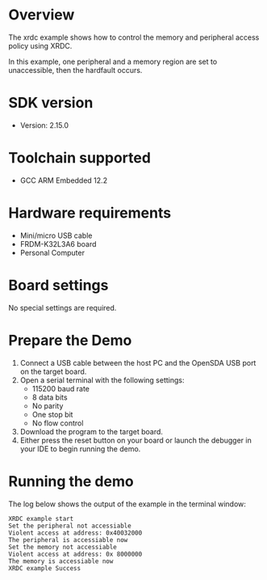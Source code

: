 Overview
========
The xrdc example shows how to control the memory and peripheral access
policy using XRDC.

In this example, one peripheral and a memory region are set to unaccessible, then
the hardfault occurs.

SDK version
===========
- Version: 2.15.0

Toolchain supported
===================
- GCC ARM Embedded  12.2

Hardware requirements
=====================
- Mini/micro USB cable
- FRDM-K32L3A6 board
- Personal Computer

Board settings
==============
No special settings are required.

Prepare the Demo
================
1.  Connect a USB cable between the host PC and the OpenSDA USB port on the target board.
2.  Open a serial terminal with the following settings:
    - 115200 baud rate
    - 8 data bits
    - No parity
    - One stop bit
    - No flow control
3.  Download the program to the target board.
4.  Either press the reset button on your board or launch the debugger in your IDE to begin running the demo.

Running the demo
================
The log below shows the output of the example in the terminal window:
~~~~~~~~~~~~~~~~~~~~~~~~~~~~~~~~~~~
XRDC example start
Set the peripheral not accessiable
Violent access at address: 0x40032000
The peripheral is accessiable now
Set the memory not accessiable
Violent access at address: 0x 8000000
The memory is accessiable now
XRDC example Success
~~~~~~~~~~~~~~~~~~~~~~~~~~~~~~~~~~~
